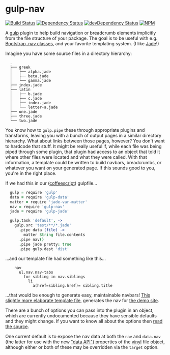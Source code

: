 gulp-nav
========

[![Build Status](https://travis-ci.org/jessaustin/gulp-nav.svg?branch=master)](https://travis-ci.org/jessaustin/gulp-nav "Travis")
[![Dependency Status](https://david-dm.org/jessaustin/gulp-nav.svg)](https://david-dm.org/jessaustin/gulp-nav "David")
[![devDependency Status](https://david-dm.org/jessaustin/gulp-nav/dev-status.svg)](https://david-dm.org/jessaustin/gulp-nav#info=devDependencies "David for dev dependencies")
[![NPM](https://nodei.co/npm/gulp-nav.png)](https://nodei.co/npm/gulp-nav/ "npmjs")

A [gulp](http://gulpjs.com/) plugin to help build navigation or breadcrumb
elements implicitly from the file structure of your package. The
goal is to be useful with e.g. [Bootstrap .nav
classes](http://getbootstrap.com/components/#nav), and your favorite templating
system. (I like [Jade](http://jade-lang.com/)!)

Imagine you have some source files in a directory hierarchy:
```
  .
  ├── greek
  │   ├── alpha.jade
  │   ├── beta.jade
  │   └── gamma.jade
  ├── index.jade
  ├── latin
  │   ├── b.jade
  │   ├── c.jade
  │   ├── index.jade
  │   └── letter-a.jade
  ├── one.jade
  ├── three.jade
  └── two.jade
```
You know how to `gulp.pipe` these through appropriate plugins and transforms,
leaving you with a bunch of output pages in a similar directory hierarchy. What
about links between those pages, however? You don't want to hardcode that
stuff. It might be really useful if, while each file was being piped through
some plugin, that plugin had access to an object that told it where other files
were located and what they were called. With that information, a template could
be written to build navbars, breadcrumbs, or whatever you want on your
generated page. If this sounds good to you, you're in the right place.

If we had this in our ([coffeescript](http://coffeescript.org/)) gulpfile...

```coffeescript
  gulp = require 'gulp'
  data = require 'gulp-data'
  matter = require 'jade-var-matter'
  nav = require 'gulp-nav'
  jade = require 'gulp-jade'

  gulp.task 'default', ->
    gulp.src 'test/**/*.jade'
      .pipe data (file) ->
        matter String file.contents
      .pipe nav()
      .pipe jade pretty: true
      .pipe gulp.dest 'dist'
```

...and our template file had something like this...

```jade
    nav
      ul.nav.nav-tabs
        for sibling in nav.siblings
          li
            a(href=sibling.href)= sibling.title
```

...that would be enough to generate easy, maintainable navbars! [This slightly
more elaborate template file](test/index.jade), generates the nav for [the demo
site](http://jessaustin.github.io/gulp-nav/).

There are a bunch of options you can pass into the plugin in an object, which
are currently undocumented because they have sensible defaults and they might
change. If you want to know all about the options then [read the
source](gulp-nav.coffee#L27-L35).

One current default is to expose the nav data at both the `nav` and `data.nav`
(the latter for use with the new ["data
API"](https://github.com/colynb/gulp-data#note-to-gulp-plugin-authors))
properties of the [vinyl](https://github.com/wearefractal/vinyl) file object,
although either or both of these may be overridden via the `target` option.
